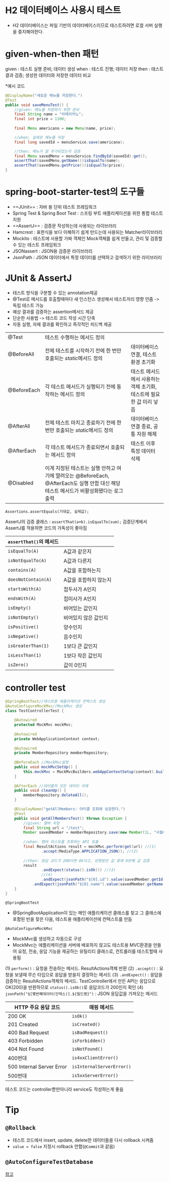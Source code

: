 # H2 데이터베이스 사용시 테스트
- H2 데이터베이스는 파일 기반의 데이터베이스이므로 테스트하려면 로컬 서버 실행을 중지해야한다. 
# given-when-then 패턴
given : 테스트 실행 준비; 데이터 생성
when : 테스트 진행; 데이터 저장
then : 테스트 결과 검증; 생성한 데이터와 저장한 데이터 비교

*예시 코드
```java
@DisplayName("새로운 메뉴를 저장한다.")
@Test
public void saveMenuTest() {
	//given: 메뉴를 저장하기 위한 준비
	final String name = "아메리카노";
	final int price = 1100;
	
	final Menu americano = new Menu(name, price);

	//when: 실제로 메뉴를 저장
	final long savedId = menuService.save(americano);

	//then: 메뉴가 잘 추가되었는지 검증
	final Menu savedMenu = menuService.findById(savedId).get();
	assertThat(savedMenu.getName())isEqualTo(name);
	assertThat(savedMenu.getPrice())isEqualTo(price);
}
```

# spring-boot-starter-test의 도구들
- ==JUnit== : 자바 용 단위 테스트 프레임워크
- Spring Test & Spring Boot Test : 스프링 부트 애플리케이션을 위한 통합 테스트 지원
- ==AssertJ== : 검증문 작성하는데 사용되는 라이브러리
- Hamcrest : 표현식을 보다 이해하기 쉽게 만드는데 사용되는 Matcher라이브러리
- Mockito : 테스트에 사용할 가짜 객체인 Mock객체를 쉽게 만들고, 관리 및 검증할 수 있는 테스트 프레임워크
- JSONassert : JSON용 검증문 라이브러리
- JsonPath : JSON 데이터에서 특정 데이터를 선택하고 검색하기 위한 라이브러리

# JUnit & AssertJ
- 테스트 방식을 구분할 수 있는 annotation제공
- @Test로 메서드를 호출할때마다 새 인스턴스 생성해서 테스트끼리 영향 안줌 -> 독립 테스트 가능
- 예상 결과를 검증하는 assertion메서드 제공
- 단순한 사용법 -> 테스트 코드 작성 시간 단축
- 자동 실행, 자체 결과를 확인하고 즉각적인 피드백 제공

| | | |
|---|---|---|
|@Test|테스트 수행하는 메서드 정의||
|@BeforeAll|전체 테스트를 시작하기 전에 한 번만 호출되는 *static*메서드 정의|데이터베이스 연결, 테스트 환경 초기화|
|@BeforeEach|각 테스트 메서드가 실행되기 전에 동작하는 메서드 정의|테스트 메서드에서 사용하는 객체 초기화, 테스트에 필요한 값 미리 넣음
|@AfterAll|전체 테스트 마치고 종료하기 전에 한 번만 호출되는 *static*메서드 정의|데이터베이스 연결 종료, 공통 자원 해제|
|@AfterEach|각 테스트 메서드가 종료되면서 호출되는 메서드 정의|테스트 이후 특정 데이터 삭제|
|@Disabled|이게 지정된 테스트는 실행 안하고 여기에 딸려오는 @BeforeEach, @AfterEach도 실행 안함 대신 해당 테스트 메서드가 비활성화됐다는 로그 출력|
`Assertions.assertEquals(기대값, 실제값);`

AssertJ의 검증 클래스 : `assertThat(a+b).isEqualTo(sum);`
검증단계에서 AssertJ를 적용하면 코드의 가독성이 좋아짐

|`assertThat()`의 메서드| |
|---|---|
|`isEqualTo(A)`|A값과 같은지|
|`isNotEqualTo(A)`|A값과 다른지
|`contains(A)`|A값을 포함하는지
|`doesNotContain(A)`|A값을 포함하지 않는지
|`startsWith(A)`|접두사가 A인지
|`endsWith(A)`|접미사가 A인지
|`isEmpty()`|비어있는 값인지
|`isNotEmpty()`|비어있지 않은 값인지
|`isPositive()`|양수인지
|`isNegative()`|음수인지
|`isGreaterThan(1)`|1보다 큰 값인지
|`isLessThan(1)`|1보다 작은 값인지
|`isZero()`|값이 0인지

# controller test
```java
@SpringBootTest//테스트용 애플리케이션 컨텍스트 생성  
@AutoConfigureMockMvc//MockMvc 생성  
class TestControllerTest {  
  
    @Autowired  
    protected MockMvc mockMvc;  
  
    @Autowired  
    private WebApplicationContext context;  
  
    @Autowired  
    private MemberRepository memberRepository;  
  
    @BeforeEach //MockMvc설정
    public void mockMvcSetUp() {  
        this.mockMvc = MockMvcBuilders.webAppContextSetup(context).build();  
    }  
  
    @AfterEach //테이블의 모든 데이터 삭제
    public void cleanUp() {  
        memberRepository.deleteAll();  
    }  

	@DisplayName("getAllMembers: 아티클 조회에 성공한다.")  
	@Test  
	public void getAllMembersTest() throws Exception {  
	    //given: 멤버 저장
	    final String url = "/test";  
	    Member savedMember = memberRepository.save(new Member(1L, "시월이"));  
	  
	    //when: 멤버 리스트를 조회하는 API 호출
	    final ResultActions result = mockMvc.perform(get(url) //(1)  
	            .accept(MediaType.APPLICATION_JSON)); //(2)  
	  
	    //then: 응답 코드가 200이면 Ok이고, 반환받은 값 중에 0번째 값 검증
	    result  
	            .andExpect(status().isOk()) //(3)  
	            //(4)       
	            .andExpect(jsonPath("$[0].id").value(savedMember.getId()))  
			.andExpect(jsonPath("$[0].name").value(savedMember.getName()));  
	}
}
```
`@SpringBootTest`
- @SpringBootApplication이 있는 메인 애플리케이션 클래스를 찾고 그 클래스에 포함된 빈을 찾은 다음, 테스트용 애플리케이션에 컨텍스트를 만듬

`@AutoConfigureMockMvc`
- MockMvc를 생성하고 자동으로 구성
- MockMvc는 애플리케이션을 서버에 배포하지 않고도 테스트용 MVC환경을 만들어 요청, 전송, 응답 기능을 제공하는 유틸리티 클래스로, 컨트롤러를 테스트할때 사용됨

(1) `perform()` : 요청을 전송하는 메서드. ResultActions객체 반환
(2) `.accept()` : 요청을 보낼때 무슨 타입으로 응답을 받을지 결정하는 메서드
(3) `.andExpect()` : 응답을 검증하는 ResultActions객체의 메서드. TestController에서 만든 API는 응답으로 OK(200)을 반환하므로 `status().isOk()`로 응답코드가 200인지 확인
(4) `jsonPath("$[몇번째데이터(인덱스)].${필드명}")` : JSON 응답값을 가져오는 메서드

|HTTP 주요 응답 코드|매핑 메서드|
|---|---|
|200 OK|`isOk()`|
|201 Created|`isCreated()`|
|400 Bad Request|`isBadRequest()`|
|403 Forbidden|`isForbidden()`|
|404 Not Found|`isNotFound()`|
|400번대|`is4xxClientError()`|
|500 Internal Server Error|`isInternalServerError()`|
|500번대|`is5xxServerError()`|

테스트 코드는 controller뿐만아니라 service도 작성하는게 좋음

# Tip
## `@Rollback`
- 테스트 코드에서 insert, update, delete한 데이터들을 다시 rollback 시켜줌
- `value = false` 지정시 rollback 안함(`@Commit`과 같음)
## `@AutoConfigureTestDatabase`
[참고](https://0soo.tistory.com/41)